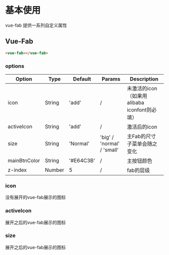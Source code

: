 <vue-fab :icon="icon" :size="size" :activeIcon="activeIcon">
  <fab-item />
</vue-fab>

<script>
export default {
  data () {
    return {
      icon: 'add',
      activeIcon: 'add',
      size: 'normal'
    }
  }
}
</script>

# 基本使用

vue-fab 提供一系列自定义属性
## Vue-Fab

``` html
<vue-fab></vue-fab>
```

### options

| Option |  Type  |  Default  | Params | Description |
| ------ | ------ | --------  | ------ | ----------  |
|  icon  | String |  'add' | / |  未激活的icon （如果用alibaba iconfont则必填）    |
| activeIcon | String | 'add' | / | 激活后的icon |
| size | String | 'Normal' | 'big' / 'normal' / 'small' | 主Fab的尺寸 子菜单会随之变化 |
|mainBtnColor|String|'#E64C3B'| / | 主按钮颜色|
| z-index|Number|5 | / |fab的层级|

### icon

没有展开的vue-fab展示的图标

<template>
  <input class="form-input" v-model="icon">
</template>

### activeIcon

展开之后的vue-fab展示的图标

<template>
  <input class="form-input" v-model="activeIcon">
</template>

### size

展开之后的vue-fab展示的图标

<template>
  <div>
    <label>小<input type="radio" v-model="size" value="small" ></label>
    <label>中<input type="radio" v-model="size" value="normal"></label>
    <label>大<input type="radio" v-model="size" value="big"></label>
  </div>
</template>

